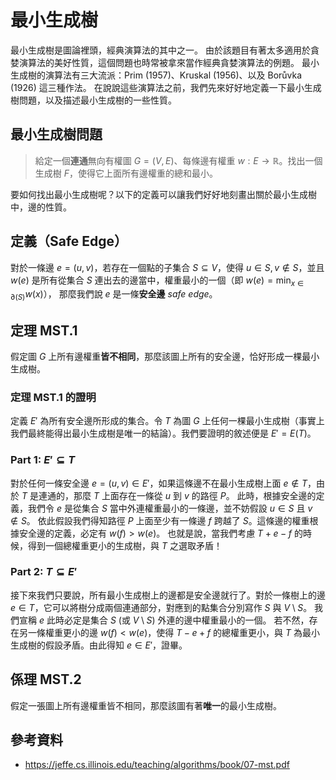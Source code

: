 # 最小生成樹

最小生成樹是圖論裡頭，經典演算法的其中之一。
由於該題目有著太多適用於貪婪演算法的美好性質，這個問題也時常被拿來當作經典貪婪演算法的例題。
最小生成樹的演算法有三大流派：Prim (1957)、Kruskal (1956)、以及 Borůvka (1926) 這三種作法。
在說說這些演算法之前，我們先來好好地定義一下最小生成樹問題，以及描述最小生成樹的一些性質。

## 最小生成樹問題

> 給定一個**連通**無向有權圖 $G=(V, E)$、每條邊有權重 $w:E\to \mathbb{R}$。找出一個生成樹 $F$，使得它上面所有邊權重的總和最小。

要如何找出最小生成樹呢？以下的定義可以讓我們好好地刻畫出關於最小生成樹中，邊的性質。


## 定義（Safe Edge）

對於一條邊 $e=(u, v)$，若存在一個點的子集合 $S\subseteq V$，使得 $u\in S, v\notin S$，並且 $w(e)$ 是所有從集合 $S$ 連出去的邊當中，權重最小的一個（即 $w(e)=\min_{x\in \partial(S)} w(x)$），
那麼我們說 $e$ 是一條**安全邊** _safe edge_。

## 定理 MST.1

假定圖 $G$ 上所有邊權重**皆不相同**，那麼該圖上所有的安全邊，恰好形成一棵最小生成樹。

### 定理 MST.1 的證明

定義 $E'$ 為所有安全邊所形成的集合。令 $T$ 為圖 $G$ 上任何一棵最小生成樹（事實上我們最終能得出最小生成樹是唯一的結論）。我們要證明的敘述便是 $E'=E(T)$。

### Part 1: $E'\subseteq T$

對於任何一條安全邊 $e=(u, v)\in E'$，如果這條邊不在最小生成樹上面 $e\notin T$，由於 $T$ 是連通的，那麼 $T$ 上面存在一條從 $u$ 到 $v$ 的路徑 $P$。
此時，根據安全邊的定義，我們令 $e$ 是從集合 $S$ 當中外連權重最小的一條邊，並不妨假設 $u\in S$ 且 $v\notin S$。
依此假設我們得知路徑 $P$ 上面至少有一條邊 $f$ 跨越了 $S$。這條邊的權重根據安全邊的定義，必定有 $w(f) > w(e)$。
也就是說，當我們考慮 $T+e-f$ 的時候，得到一個總權重更小的生成樹，與 $T$ 之選取矛盾！

### Part 2: $T\subseteq E'$

接下來我們只要說，所有最小生成樹上的邊都是安全邊就行了。對於一條樹上的邊 $e\in T$，它可以將樹分成兩個連通部分，對應到的點集合分別寫作 $S$ 與 $V\setminus S$。
我們宣稱 $e$ 此時必定是集合 $S$ (或 $V\setminus S$) 外連的邊中權重最小的一個。
若不然，存在另一條權重更小的邊 $w(f) < w(e)$，使得 $T-e+f$ 的總權重更小，與 $T$ 為最小生成樹的假設矛盾。由此得知 $e\in E'$，證畢。

## 係理 MST.2

假定一張圖上所有邊權重皆不相同，那麼該圖有著**唯一**的最小生成樹。

## 參考資料

* https://jeffe.cs.illinois.edu/teaching/algorithms/book/07-mst.pdf